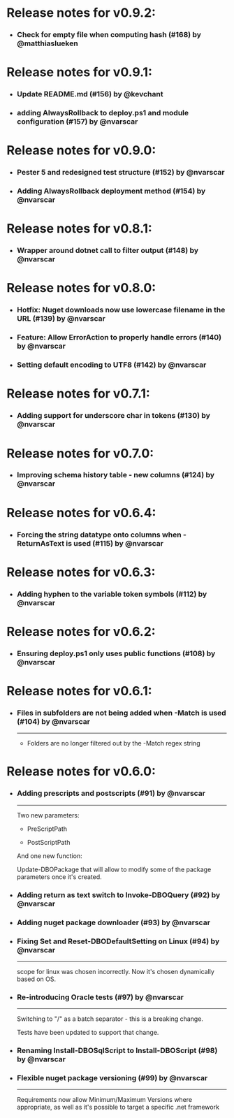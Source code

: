 # Release notes for v0.9.2:
- ### Check for empty file when computing hash (#168) by @matthiaslueken
# Release notes for v0.9.1:
- ### Update README.md (#156) by @kevchant
- ### adding AlwaysRollback to deploy.ps1 and module configuration (#157) by @nvarscar
# Release notes for v0.9.0:
- ### Pester 5 and redesigned test structure (#152) by @nvarscar
- ### Adding AlwaysRollback deployment method (#154) by @nvarscar
# Release notes for v0.8.1:
- ### Wrapper around dotnet call to filter output (#148) by @nvarscar
# Release notes for v0.8.0:
- ### Hotfix: Nuget downloads now use lowercase filename in the URL (#139) by @nvarscar
- ### Feature: Allow ErrorAction to properly handle errors (#140) by @nvarscar
- ### Setting default encoding to UTF8 (#142) by @nvarscar
# Release notes for v0.7.1:
- ### Adding support for underscore char in tokens (#130) by @nvarscar
# Release notes for v0.7.0:
- ### Improving schema history table - new columns (#124) by @nvarscar
# Release notes for v0.6.4:
- ### Forcing the string datatype onto columns when -ReturnAsText is used (#115) by @nvarscar
# Release notes for v0.6.3:
- ### Adding hyphen to the variable token symbols (#112) by @nvarscar
# Release notes for v0.6.2:
- ### Ensuring deploy.ps1 only uses public functions (#108) by @nvarscar
# Release notes for v0.6.1:
- ### Files in subfolders are not being added when -Match is used (#104) by @nvarscar
   ------
   * Folders are no longer filtered out by the -Match regex string
# Release notes for v0.6.0:
- ### Adding prescripts and postscripts (#91) by @nvarscar
   ------
   Two new parameters:

   - PreScriptPath

   - PostScriptPath



   And one new function:

   Update-DBOPackage that will allow to modify some of the package parameters once it's created.
- ### Adding return as text switch to Invoke-DBOQuery (#92) by @nvarscar
- ### Adding nuget package downloader (#93) by @nvarscar
- ### Fixing Set and Reset-DBODefaultSetting on Linux (#94) by @nvarscar
   ------
   scope for linux was chosen incorrectly. Now it's chosen dynamically based on OS.
- ### Re-introducing Oracle tests (#97) by @nvarscar
   ------
   Switching to "/" as a batch separator - this is a breaking change.

   Tests have been updated to support that change.


- ### Renaming Install-DBOSqlScript to Install-DBOScript (#98) by @nvarscar
- ### Flexible nuget package versioning (#99) by @nvarscar
   ------
   Requirements now allow Minimum/Maximum Versions where appropriate, as well as it's possible to target a specific .net framework
